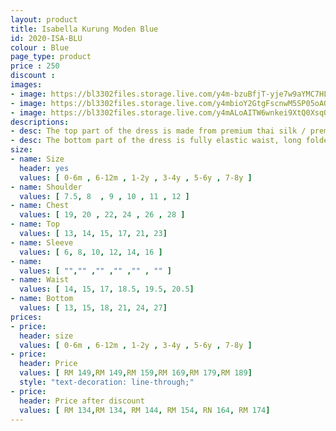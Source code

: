 ```yaml
---
layout: product
title: Isabella Kurung Moden Blue
id: 2020-ISA-BLU
colour : Blue
page_type: product
price : 250
discount : 
images:
- image: https://bl3302files.storage.live.com/y4m-bzuBfjT-yje7w9aYMC7HLgwBSdaDQt9bu4kEtzs3rP5TWVVxG4wlbMXek5HPOPMegiw-HISB6wcHH6fhuaLq386XbMHZ_5xy-HnO8jCFqWpDsNl8mPCHBN6U20MHOrlTOD1GdQdgzMB3DIxlFPEgA7yD2L9xyOzAlAhLD7PGV37Y-WQdmkXibjlLQyNAUtw?width=819&height=1024&cropmode=none
- image: https://bl3302files.storage.live.com/y4mbioY2GtgFscnwM5SP05oAQachrbRP5y6VF6LiHcQlmlJoMAg6wfE3e8qjdBQcJvJqTK_YQpkuIduOJJ0hjwe7Q27DHw-XYVzyHnzv7ENsbmrWUOsvu7o3VG5GrqgJlPclieN9-NPywNjwFlvZrLIHWM4jO_iKI7l96nV-ZDRsLDybHjX4WJavmgOzSYL1owh?width=819&height=1024&cropmode=none
- image: https://bl3302files.storage.live.com/y4mALoAITW6wnkei9XtQ0XsqQE0iZdEbtXm2Eue0oN_4ACbuKu-Dn2_sF_WKvKMtaRM4As4WVHuM3Sz3iZiqtG_UxtTe0sjNUbYGSDzSl2qlCc2g-q_CHgiHPnIewnXk_XN4vfDHB2mC_cPp75p959Ucwj84WBnMw-8EfaJvmll85EJb06yBN8u5xiBw9DMIjZd?width=819&height=1024&cropmode=none
descriptions:
- desc: The top part of the dress is made from premium thai silk / premium getman cotton. The design is round neck with zip at the back. Border lace with exclusive beads
- desc: The bottom part of the dress is fully elastic waist, long folded skirt.
size:
- name: Size
  header: yes
  values: [ 0-6m , 6-12m , 1-2y , 3-4y , 5-6y , 7-8y ]
- name: Shoulder
  values: [ 7.5, 8  , 9 , 10 , 11 , 12 ]
- name: Chest
  values: [ 19, 20 , 22, 24 , 26 , 28 ]
- name: Top
  values: [ 13, 14, 15, 17, 21, 23]
- name: Sleeve
  values: [ 6, 8, 10, 12, 14, 16 ]
- name: 
  values: [ "","" ,"" ,"" ,"" , "" ]
- name: Waist
  values: [ 14, 15, 17, 18.5, 19.5, 20.5]
- name: Bottom
  values: [ 13, 15, 18, 21, 24, 27]
prices:
- price:
  header: size
  values: [ 0-6m , 6-12m , 1-2y , 3-4y , 5-6y , 7-8y ]
- price:
  header: Price
  values: [ RM 149,RM 149,RM 159,RM 169,RM 179,RM 189]
  style: "text-decoration: line-through;"
- price:
  header: Price after discount
  values: [ RM 134,RM 134, RM 144, RM 154, RN 164, RM 174]
---
```

